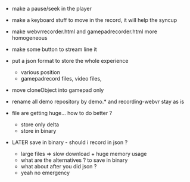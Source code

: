- make a pause/seek in the player
- make a keyboard stuff to move in the record, it will help the syncup
- make webvrrecorder.html and gamepadrecorder.html more homogeneous
- make some button to stream line it
- put a json format to store the whole experience
  - various position
  - gamepadrecord files, video files, 
- move cloneObject into gamepad only

- rename all demo repository by demo.* and recording-webvr stay as is

- file are getting huge... how to do better ?
  - store only delta
  - store in binary
- LATER save in binary - should i record in json ?
  - large files => slow download + huge memory usage
  - what are the alternatives ? to save in binary
  - what about after you did json ?
  - yeah no emergency

